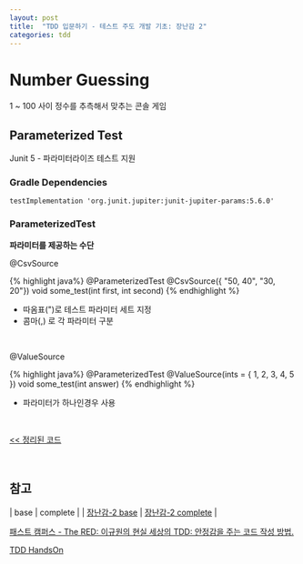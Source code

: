 ```yaml
---
layout: post
title:  "TDD 입문하기 - 테스트 주도 개발 기초: 장난감 2"
categories: tdd
---
```


# Number Guessing
1 ~ 100 사이 정수를 추측해서 맞추는 콘솔 게임

## Parameterized Test
Junit 5 - 파라미터라이즈 테스트 지원

### Gradle Dependencies
```
testImplementation 'org.junit.jupiter:junit-jupiter-params:5.6.0'
```

### ParameterizedTest

**파라미터를 제공하는 수단**
<br>

@CsvSource

{% highlight java%}
@ParameterizedTest
@CsvSource({ "50, 40", "30, 20"})
void some_test(int first, int second)
{% endhighlight %}
- 따옴표(")로 테스트 파라미터 세트 지정
- 콤마(,) 로 각 파라미터 구분

<br>

@ValueSource

{% highlight java%}
@ParameterizedTest
@ValueSource(ints = { 1, 2, 3, 4, 5 })
void some_test(int answer)
{% endhighlight %}
- 파라미터가 하나인경우 사용

<br>

[<< 정리된 코드](./../17/basic-tdd-6-organized-code)

<br>

## 참고

| base | complete |
| [장난감-2 base](https://github.com/LeeYoonSam/InitiateTDDHandsOn/tree/%EC%9E%A5%EB%82%9C%EA%B0%90-2-base/NumberGuessing) | [장난감-2 complete](https://github.com/LeeYoonSam/InitiateTDDHandsOn/tree/%EC%9E%A5%EB%82%9C%EA%B0%90-2-complete/NumberGuessing) |

[패스트 캠퍼스 - The RED: 이규원의 현실 세상의 TDD: 안정감을 주는 코드 작성 방법.](https://www.fastcampus.co.kr/dev_red_ygw)

[TDD HandsOn](https://github.com/gyuwon/TDDHandsOn)